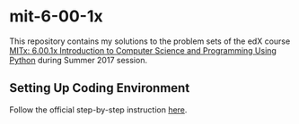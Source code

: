 # mit-6-00-1x

This repository contains my solutions to the problem sets of the edX course [MITx: 6.00.1x Introduction to Computer Science and Programming Using Python](https://www.edx.org/course/introduction-computer-science-mitx-6-00-1x-10) during Summer 2017 session.

## Setting Up Coding Environment

Follow the official step-by-step instruction [here](/set-up-coding-environment.pdf).
